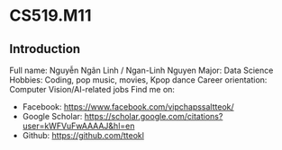 # CS519.M11
## Introduction
Full name: Nguyễn Ngân Linh / Ngan-Linh Nguyen
Major: Data Science
Hobbies: Coding, pop music, movies, Kpop dance
Career orientation: Computer Vision/AI-related jobs
Find me on:
+ Facebook: https://www.facebook.com/vipchapssaltteok/
+ Google Scholar: https://scholar.google.com/citations?user=kWFVuFwAAAAJ&hl=en
+ Github: https://github.com/tteokl
